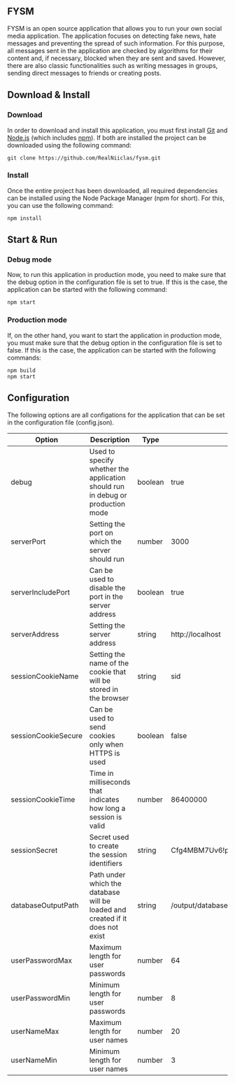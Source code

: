 ## FYSM
FYSM is an open source application that allows you to run your own social media application. The application focuses on detecting fake news, hate messages and preventing the spread of such information. For this purpose, all messages sent in the application are checked by algorithms for their content and, if necessary, blocked when they are sent and saved. However, there are also classic functionalities such as writing messages in groups, sending direct messages to friends or creating posts.

## Download & Install
### Download
In order to download and install this application, you must first install [Git](https://git-scm.com) and [Node.js](https://nodejs.org) (which includes [npm](https://www.npmjs.com)).
If both are installed the project can be downloaded using the following command:

    git clone https://github.com/RealNiiclas/fysm.git
    
### Install
Once the entire project has been downloaded, all required dependencies can be installed using the Node Package Manager (npm for short).
For this, you can use the following command:

    npm install

## Start & Run
### Debug mode
Now, to run this application in production mode, you need to make sure that the debug option in the configuration file is set to true.
If this is the case, the application can be started with the following command:

    npm start

### Production mode
If, on the other hand, you want to start the application in production mode, you must make sure that the debug option in the configuration file is set to false.
If this is the case, the application can be started with the following commands:

    npm build
    npm start

## Configuration
The following options are all configations for the application that can be set in the configuration file (config.json).

Option | Description | Type | Default
--- | --- | --- | ---
debug | Used to specify whether the application should run in debug or production mode | boolean | true
serverPort | Setting the port on which the server should run | number | 3000
serverIncludePort | Can be used to disable the port in the server address | boolean | true
serverAddress | Setting the server address | string | http[]()://localhost
sessionCookieName | Setting the name of the cookie that will be stored in the browser | string | sid
sessionCookieSecure | Can be used to send cookies only when HTTPS is used | boolean | false
sessionCookieTime | Time in milliseconds that indicates how long a session is valid | number |86400000
sessionSecret | Secret used to create the session identifiers | string | Cfg4MBM7Uv6!p!QUHACpahP5de%m*$Zs
databaseOutputPath | Path under which the database will be loaded and created if it does not exist | string | /output/database.db
userPasswordMax | Maximum length for user passwords | number | 64
userPasswordMin | Minimum length for user passwords | number | 8
userNameMax | Maximum length for user names | number | 20
userNameMin | Minimum length for user names | number | 3